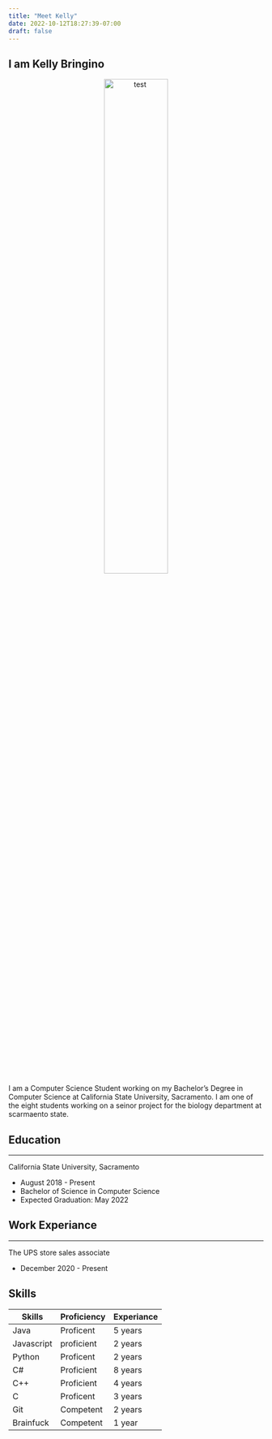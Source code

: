 ```yaml
---
title: "Meet Kelly"
date: 2022-10-12T18:27:39-07:00
draft: false
---
```


## I am Kelly Bringino

<center><img src="/img/Kelly_Old_Photo.jpg" alt="test" width="50%"/></center>

</br>

I am a Computer Science Student working on my Bachelor’s Degree in Computer Science at California State University, Sacramento. I am one of the eight students working on a seinor project for the biology department at scarmaento state.

## Education
---
California State University, Sacramento
  - August 2018 - Present
  - Bachelor of Science in Computer Science
  - Expected Graduation: May 2022

## Work Experiance
---
The UPS store sales associate
 - December 2020 - Present

## Skills

| Skills | Proficiency | Experiance |
| --- | --- | --- |
| Java | Proficent | 5 years |
| Javascript | proficient | 2 years |
| Python | Proficent | 2 years |
| C# | Proficient | 8 years |
| C++ | Proficient | 4 years |
| C | Proficent | 3 years |
| Git | Competent | 2 years |
| Brainfuck | Competent | 1 year |
